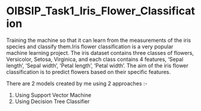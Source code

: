 # OIBSIP_Task1_Iris_Flower_Classification
Training the machine so that it can learn from the measurements of the iris species and classify them.Iris flower classification is a very popular machine learning project. The iris dataset contains three classes of flowers, Versicolor, Setosa, Virginica, and each class contains 4 features, ‘Sepal length’, ‘Sepal width’, ‘Petal length’, ‘Petal width’. The aim of the iris flower classification is to predict flowers based on their specific features.

There are 2 models created by me using 2 approaches :-
1. Using Support Vector Machine
2. Using Decision Tree Classifier
